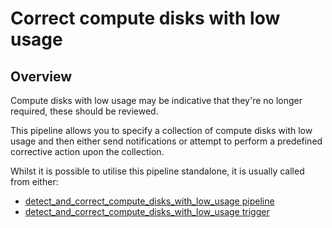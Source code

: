 # Correct compute disks with low usage

## Overview

Compute disks with low usage may be indicative that they're no longer required, these should be reviewed.

This pipeline allows you to specify a collection of compute disks with low usage and then either send notifications or attempt to perform a predefined corrective action upon the collection.

Whilst it is possible to utilise this pipeline standalone, it is usually called from either:
- [detect_and_correct_compute_disks_with_low_usage pipeline](https://hub.flowpipe.io/mods/turbot/gcp_thrifty/pipelines/gcp_thrifty.pipeline.detect_and_correct_compute_disks_with_low_usage)
- [detect_and_correct_compute_disks_with_low_usage trigger](https://hub.flowpipe.io/mods/turbot/gcp_thrifty/triggers/gcp_thrifty.trigger.query.detect_and_correct_compute_disks_with_low_usage)